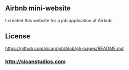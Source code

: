 ## Airbnb mini-website
I created this website for a job application at Airbnb.

## License
https://github.com/sican/job/blob/gh-pages/README.md

### http://sicanstudios.com